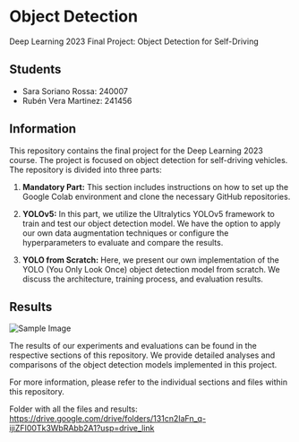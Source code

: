 # Object Detection

Deep Learning 2023 Final Project: Object Detection for Self-Driving

## Students

- Sara Soriano Rossa: 240007
- Rubén Vera Martinez: 241456

## Information

This repository contains the final project for the Deep Learning 2023 course. The project is focused on object detection for self-driving vehicles. The repository is divided into three parts:

1. **Mandatory Part:** This section includes instructions on how to set up the Google Colab environment and clone the necessary GitHub repositories.

2. **YOLOv5:** In this part, we utilize the Ultralytics YOLOv5 framework to train and test our object detection model. We have the option to apply our own data augmentation techniques or configure the hyperparameters to evaluate and compare the results.

3. **YOLO from Scratch:** Here, we present our own implementation of the YOLO (You Only Look Once) object detection model from scratch. We discuss the architecture, training process, and evaluation results.

## Results

![Sample Image](https://github.com/rubeenvm2/FinalProject_DeepLearning2023/Results/yolov5s_results_augmentation/train_batch0.jpg)

The results of our experiments and evaluations can be found in the respective sections of this repository. We provide detailed analyses and comparisons of the object detection models implemented in this project.

For more information, please refer to the individual sections and files within this repository.

Folder with all the files and results:
https://drive.google.com/drive/folders/131cn2IaFn_q-ijiZFI00Tk3WbRAbb2A1?usp=drive_link

